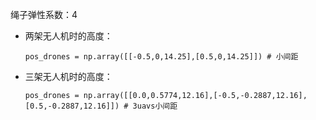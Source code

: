 绳子弹性系数：4
- 两架无人机时的高度：    
    ```
    pos_drones = np.array([[-0.5,0,14.25],[0.5,0,14.25]]) # 小间距
    ```
- 三架无人机时的高度：
    ```
    pos_drones = np.array([[0.0,0.5774,12.16],[-0.5,-0.2887,12.16],[0.5,-0.2887,12.16]]) # 3uavs小间距
    ```


